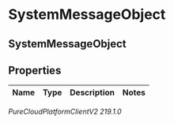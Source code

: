 # SystemMessageObject

## SystemMessageObject

## Properties

|Name | Type | Description | Notes|
|------------ | ------------- | ------------- | -------------|



_PureCloudPlatformClientV2 219.1.0_
